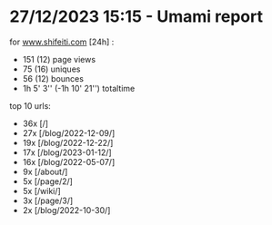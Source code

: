 # 27/12/2023 15:15 - Umami report
for www.shifeiti.com [24h] :

 - 151 (12) page views
 - 75 (16) uniques
 - 56 (12) bounces
 - 1h 5' 3'' (-1h 10' 21'') totaltime


top 10 urls:
 - 36x [/]
 - 27x [/blog/2022-12-09/]
 - 19x [/blog/2022-12-22/]
 - 17x [/blog/2023-01-12/]
 - 16x [/blog/2022-05-07/]
 - 9x [/about/]
 - 5x [/page/2/]
 - 5x [/wiki/]
 - 3x [/page/3/]
 - 2x [/blog/2022-10-30/]


